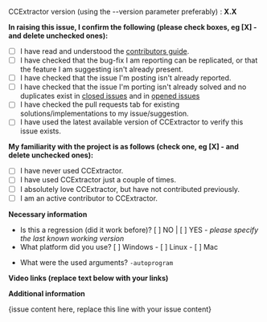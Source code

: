 <!-- Please prefix your issue with one of the following: [BUG], [PROPOSAL], [QUESTION]. -->

CCExtractor version (using the --version parameter preferably) : **X.X**

**In raising this issue, I confirm the following (please check boxes, eg [X] - and delete unchecked ones):**

- [ ] I have read and understood the [contributors guide](https://github.com/CCExtractor/ccextractor/blob/master/.github/CONTRIBUTING.md).
- [ ] I have checked that the bug-fix I am reporting can be replicated, or that the feature I am suggesting isn't already present.
- [ ] I have checked that the issue I'm posting isn't already reported.
- [ ] I have checked that the issue I'm porting isn't already solved and no duplicates exist in [closed issues](https://github.com/CCExtractor/ccextractor/issues?q=is%3Aissue+is%3Aclosed) and in [opened issues](https://github.com/CCExtractor/ccextractor/issues)
- [ ] I have checked the pull requests tab for existing solutions/implementations to my issue/suggestion.
- [ ] I have used the latest available version of CCExtractor to verify this issue exists.

**My familiarity with the project is as follows (check one, eg [X] - and delete unchecked ones):**

- [ ] I have never used CCExtractor.
- [ ] I have used CCExtractor just a couple of times.
- [ ] I absolutely love CCExtractor, but have not contributed previously.
- [ ] I am an active contributor to CCExtractor.

**Necessary information**
- Is this a regression (did it work before)? [ ] NO | [ ] YES - *please specify the last known working version*
- What platform did you use? [ ] Windows - [ ] Linux - [ ] Mac
<!-- Mention only the minimal set of arguments required to reproduce the issue -->
- What were the used arguments? `-autoprogram`

**Video links (replace text below with your links)**

<!--
Please make the affected input file available for us (no screenshots, those don't help!). Public links to Dropbox, Google Drive, etc, are all fine. If it is not possible to make it available publicly, send us a private invitation (both Dropbox and Google Drive allow that). In this case we will download the file and upload it to the private developer repository.

Do *not* upload your file to any location that will require us to sign up or endure a wait list, slow downloads, etc. If your upload expires make sure you keep it active somehow (replace links if needed). Keep in mind that while we go over all tickets some may take a few days, and it's important we have the file available when we actually need it.
-->

**Additional information**

{issue content here, replace this line with your issue content}

<!-- PS: Make sure you set an alert in GitHub so you get notifications about your ticket. We may need to ask questions and we do everything inside GitHub's system. -->
